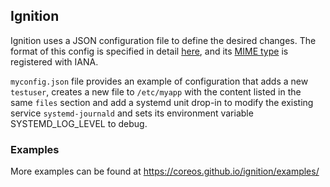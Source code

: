 ## Ignition

Ignition uses a JSON configuration file to define the desired changes. The format of this config is specified in detail [here](https://coreos.github.io/ignition/specs/), and its [MIME type](http://www.iana.org/assignments/media-types/application/vnd.coreos.ignition+json) is registered with IANA.

`myconfig.json` file provides an example of configuration that adds a new `testuser`, creates a new file to `/etc/myapp` with the content listed in the same `files` section and add a systemd unit drop-in to modify the existing service `systemd-journald` and sets its environment variable SYSTEMD_LOG_LEVEL to debug.

### Examples

More examples can be found at https://coreos.github.io/ignition/examples/

